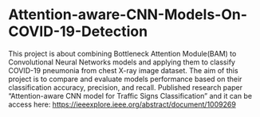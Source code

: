 # Attention-aware-CNN-Models-On-COVID-19-Detection
This project is about combining Bottleneck Attention Module(BAM) to Convolutional Neural Networks models and applying them to classify COVID-19 pneumonia from chest X-ray image dataset. The aim of this project is to compare and evaluate models performance based on their classification accuracy, precision, and recall.
Published research paper “Attention-aware CNN model for Traffic Signs Classification” and it can be access here: https://ieeexplore.ieee.org/abstract/document/1009269
